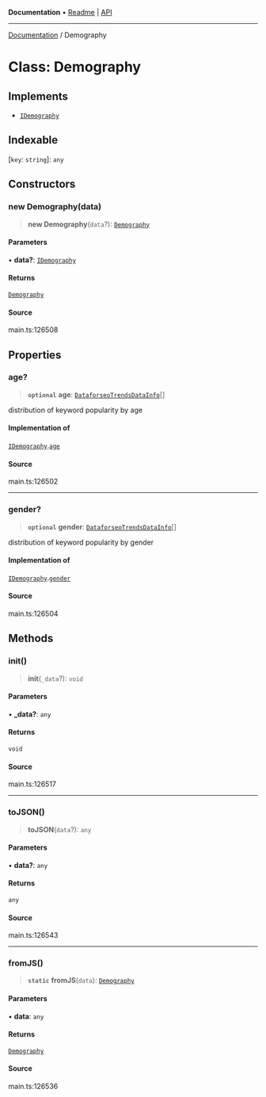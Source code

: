 **Documentation** • [Readme](../README.md) \| [API](../globals.md)

***

[Documentation](../README.md) / Demography

# Class: Demography

## Implements

- [`IDemography`](../interfaces/IDemography.md)

## Indexable

 \[`key`: `string`\]: `any`

## Constructors

### new Demography(data)

> **new Demography**(`data`?): [`Demography`](Demography.md)

#### Parameters

• **data?**: [`IDemography`](../interfaces/IDemography.md)

#### Returns

[`Demography`](Demography.md)

#### Source

main.ts:126508

## Properties

### age?

> **`optional`** **age**: [`DataforseoTrendsDataInfo`](DataforseoTrendsDataInfo.md)[]

distribution of keyword popularity by age

#### Implementation of

[`IDemography`](../interfaces/IDemography.md).[`age`](../interfaces/IDemography.md#age)

#### Source

main.ts:126502

***

### gender?

> **`optional`** **gender**: [`DataforseoTrendsDataInfo`](DataforseoTrendsDataInfo.md)[]

distribution of keyword popularity by gender

#### Implementation of

[`IDemography`](../interfaces/IDemography.md).[`gender`](../interfaces/IDemography.md#gender)

#### Source

main.ts:126504

## Methods

### init()

> **init**(`_data`?): `void`

#### Parameters

• **\_data?**: `any`

#### Returns

`void`

#### Source

main.ts:126517

***

### toJSON()

> **toJSON**(`data`?): `any`

#### Parameters

• **data?**: `any`

#### Returns

`any`

#### Source

main.ts:126543

***

### fromJS()

> **`static`** **fromJS**(`data`): [`Demography`](Demography.md)

#### Parameters

• **data**: `any`

#### Returns

[`Demography`](Demography.md)

#### Source

main.ts:126536
